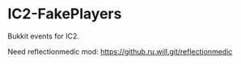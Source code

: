 # IC2-FakePlayers
Bukkit events for IC2.

Need reflectionmedic mod: https://github.ru.will.git/reflectionmedic
